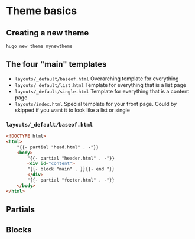 # Theme basics

## Creating a new theme

```
hugo new theme mynewtheme
```

## The four "main" templates
* `layouts/_default/baseof.html` Overarching template for everything
* `layouts/_default/list.html` Template for everything that is a list page
* `layouts/_default/single.html` Template for everything that is a content page
* `layouts/index.html` Special template for your front page. Could by skipped if you want it to look like a list or single

### `layouts/_default/baseof.html`

```html
<!DOCTYPE html>
<html>
    "{{- partial "head.html" . -"}}
    <body>
        "{{- partial "header.html" . -"}}
        <div id="content">
        "{{- block "main" . }}{{- end "}}
        </div>
        "{{- partial "footer.html" . -"}}
    </body>
</html>
```

## Partials

## Blocks
